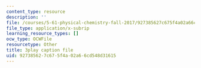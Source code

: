 ```yaml
---
content_type: resource
description: ''
file: /courses/5-61-physical-chemistry-fall-2017/927385627c675f4a02a66cd548d31615_TEMQhpsGFg.srt
file_type: application/x-subrip
learning_resource_types: []
ocw_type: OCWFile
resourcetype: Other
title: 3play caption file
uid: 92738562-7c67-5f4a-02a6-6cd548d31615
---
```

